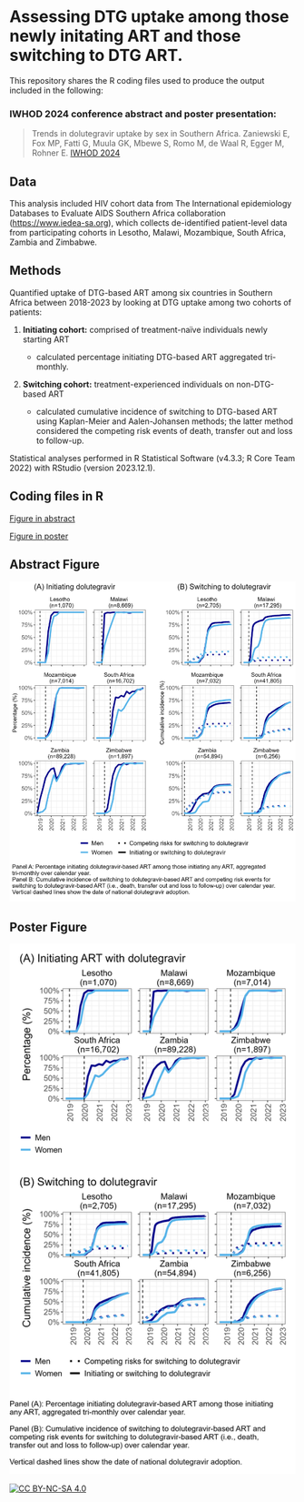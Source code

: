 # Assessing DTG uptake among those newly initating ART and those switching to DTG ART.

This repository shares the R coding files used to produce the output included in the following:

### IWHOD 2024 conference abstract and poster presentation: 

> Trends in dolutegravir uptake by sex in Southern Africa. Zaniewski E, Fox MP, Fatti G, Muula GK, Mbewe S, Romo M, de Waal R, Egger M, Rohner E. [IWHOD 2024](http://https://iwhod.org/)

## Data
This analysis included HIV cohort data from The International epidemiology Databases to Evaluate AIDS Southern Africa collaboration (https://www.iedea-sa.org), which collects de-identified patient-level data from participating cohorts in Lesotho, Malawi, Mozambique, South Africa, Zambia and Zimbabwe. 


## Methods

Quantified uptake of DTG-based ART among six countries in Southern Africa between 2018-2023 by looking at DTG uptake among two cohorts of patients:

1) **Initiating cohort:** comprised of treatment-naïve individuals newly starting ART  
    - calculated percentage initiating DTG-based ART aggregated tri-monthly.

2) **Switching cohort:** treatment-experienced individuals on non-DTG-based ART
    - calculated cumulative incidence of switching to DTG-based ART using Kaplan-Meier and Aalen-Johansen methods; the latter method considered the competing risk events of death, transfer out and loss to follow-up.


Statistical analyses performed in R Statistical Software (v4.3.3; R Core Team 2022) with RStudio (version 2023.12.1).

## Coding files in R

[Figure in abstract](analyses/012_IWHOD2024_Abstract_Fig1_v2.Rmd)   

[Figure in poster](analyses/013_IWHOD2024_Poster_Fig1_v3.Rmd)  

## Abstract Figure

![Abstract_Fig1](Figures/Fig1_ctry_sex20-39_with_panel_txt.png)

## Poster Figure

![Poster_Fig1](Figures/Combo_version3_ctry_sex20-39_with_panel_txt.png)


[![CC BY-NC-SA 4.0][cc-by-nc-sa-image]][cc-by-nc-sa]

[cc-by-nc-sa]: http://creativecommons.org/licenses/by-nc-sa/4.0/
[cc-by-nc-sa-image]: https://licensebuttons.net/l/by-nc-sa/4.0/88x31.png
